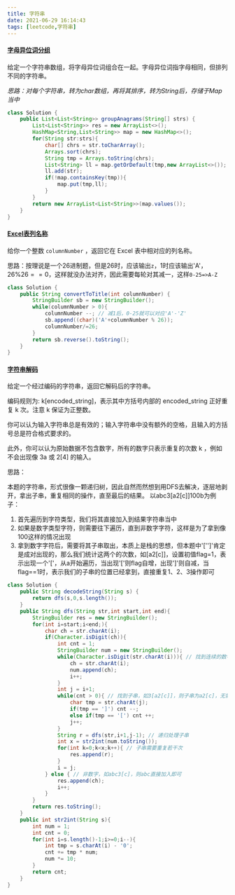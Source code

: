 ```yaml
---
title: 字符串
date: 2021-06-29 16:14:43
tags: [leetcode,字符串]
---
```


#### [字母异位词分组](https://leetcode-cn.com/problems/group-anagrams/)

给定一个字符串数组，将字母异位词组合在一起。字母异位词指字母相同，但排列不同的字符串。

*思路：对每个字符串，转为char数组，再将其排序，转为String后，存储于Map当中*

```java
class Solution {
    public List<List<String>> groupAnagrams(String[] strs) {
        List<List<String>> res = new ArrayList<>();
        HashMap<String,List<String>> map = new HashMap<>();
        for(String str:strs){
            char[] chrs = str.toCharArray();
            Arrays.sort(chrs);
            String tmp = Arrays.toString(chrs);
            List<String> ll = map.getOrDefault(tmp,new ArrayList<>());
            ll.add(str);
            if(!map.containsKey(tmp)){
                map.put(tmp,ll);
            }
        }
        return new ArrayList<List<String>>(map.values());
    }
}
```

#### [Excel表列名称](https://leetcode-cn.com/problems/excel-sheet-column-title/)

给你一个整数 `columnNumber` ，返回它在 Excel 表中相对应的列名称。

思路：按理说是一个26进制题，但是26时，应该输出`z`，1时应该输出'A'，$26\%26==0$，这样就没办法对齐，因此需要每轮对其减一，这样`0-25=>A-Z`

```java
class Solution {
    public String convertToTitle(int columnNumber) {
        StringBuilder sb = new StringBuilder();
        while(columnNumber > 0){
            columnNumber --; // 减1后，0-25就可以对应'A'-'Z'
            sb.append((char)('A'+columnNumber % 26));
            columnNumber/=26;
        }
        return sb.reverse().toString();
    }
}
```

#### [字符串解码](https://leetcode-cn.com/problems/decode-string/)

给定一个经过编码的字符串，返回它解码后的字符串。

编码规则为: k[encoded_string]，表示其中方括号内部的 encoded_string 正好重复 k 次。注意 k 保证为正整数。

你可以认为输入字符串总是有效的；输入字符串中没有额外的空格，且输入的方括号总是符合格式要求的。

此外，你可以认为原始数据不包含数字，所有的数字只表示重复的次数 k ，例如不会出现像 3a 或 2[4] 的输入。

思路：

本题的字符串，形式很像一颗递归树，因此自然而然想到用DFS去解决，逐层地剥开，拿出子串，重复相同的操作，直至最后的结果。
以abc3[a2[c]]100b为例子：

1. 首先遍历到字符类型，我们将其直接加入到结果字符串当中
2. 如果是数字类型字符，则需要往下遍历，直到非数字字符，这样是为了拿到像100这样的情况出现
3. 拿到数字字符后，需要将其子串取出，本质上是栈的思想，但本题中'['']'肯定是成对出现的，那么我们统计这两个的次数，如[a2[c]]，设置初值flag=1，表示出现一个'['，从a开始遍历，当出现'['则flag自增，出现']'则自减，当flag==1时，表示我们的子串的位置已经拿到，直接重复1、2、3操作即可

```java
class Solution {
    public String decodeString(String s) {
        return dfs(s,0,s.length());
    }
    public String dfs(String str,int start,int end){
        StringBuilder res = new StringBuilder();
        for(int i=start;i<end;){
            char ch = str.charAt(i);
            if(Character.isDigit(ch)){
                int cnt = 1;
                StringBuilder num = new StringBuilder();
                while(Character.isDigit(str.charAt(i))){ // 找到连续的数字字符
                    ch = str.charAt(i);
                    num.append(ch);
                    i++;
                }
                int j = i+1;
                while(cnt > 0){ // 找到子串，如3[a2[c]]，则子串为a2[c]，无需使用栈，只需要计数"[""]"即可
                    char tmp = str.charAt(j);
                    if(tmp == ']') cnt --;
                    else if(tmp == '[') cnt ++;
                    j++;
                }
                String r = dfs(str,i+1,j-1); // 递归处理子串
                int x = str2int(num.toString());
                for(int k=0;k<x;k++){ // 子串需要重复若干次
                    res.append(r);
                }
                i = j;
            } else { // 非数字，如abc3[c]，则abc直接加入即可
                res.append(ch);
                i++;
            }
        }
        return res.toString();
    }
    public int str2int(String s){
        int num = 1;
        int cnt = 0;
        for(int i=s.length()-1;i>=0;i--){
            int tmp = s.charAt(i) - '0';
            cnt += tmp * num;
            num *= 10;
        }
        return cnt;
    }
}
```



